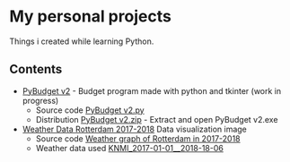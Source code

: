 # My personal projects

Things i created while learning Python.


## Contents

* [PyBudget v2](PyBudget) - Budget program made with python and tkinter (work in progress)
  - Source code [PyBudget v2.py](PyBudget/PyBudget%20v2.py)
  - Distribution [PyBudget v2.zip](PyBudget/PyBudget%20v2.zip) - Extract and open PyBudget v2.exe
* [Weather Data Rotterdam 2017-2018](Data%20visualization/rotterdam_weer_2017-2018.png) Data visualization image
  - Source code [Weather graph of Rotterdam in 2017-2018](Data%20visualization/rotterdam_weerdata.py)
  - Weather data used [KNMI_2017-01-01__2018-18-06](Data%20visualization/KNMI_2017-01-01__2018-18-06.csv)